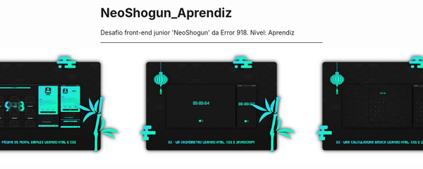 # NeoShogun_Aprendiz
Desafio front-end junior 'NeoShogun' da Error 918. Nivel: Aprendiz

---
<div style="display: flex; justify-content: center;">
  <img src="./---/M1.png" alt="01 - Página de perfil simples usando HTML e CSS" width="400">
  <img src="./---/M2.png" alt="02 - Um cronômetro usando HTML, CSS e JavaScript" width="400">
  <img src="./---/M3.png" alt="03 - Uma calculadora básica usando HTML, CSS e JavaScript" width="400">
</div>